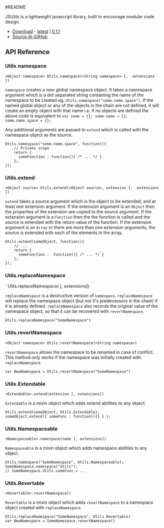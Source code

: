 #README

JSUtils is a lightweight javascript library, built to encourage modular code
design.

* [Download][7] - [latest][8] | [0.1.1][9] 
* [Source @ GitHub][10]

[7]: http://projects.linode.gandrew.com/jsUtils/dist/

[8]: http://projects.linode.gandrew.com/jsUtils/dist/jsUtils.js

[9]: http://projects.linode.gandrew.com/jsUtils/dist/jsUtils-0.1.1.js

[10]: http://github.com/gingerhendrix/jsutils

## API Reference

### Utils.namespace

    <Object namespace> Utils.namespace(<String namespace> [,  extensions ])

`namespace` creates a new global namespace object.  It takes a namespace
argument which is a dot separated string containing the name of the namespace
to be created eg. `Utils.namespace("some.name.space")`.  If the named global
object or any of the objects in the chain are not defined, it will create an
empty object with that name i.e. if no objects are defined the above code is
equivalent to `var some = {}; some.name = {}; some.name.space = {};`

Any additional arguments are passed to `extend` which is called with the
namespace object as the source.

    Utils.namespace("some.name.space", function(){ 
        // Private scope 
        return {
          someFunction : function(){ /* ... */ } 
        };
    });

### Utils.extend

`<Object source> Utils.extend(<Object source>, extension [,  extensions ])`

`extend` takes a source argument which is the object to be extended, and at
least one extension argument.  If the extension argument is an `Object` then
the properties of the extension are copied to the source argument.  If the
extension argument is a `Function` then the the function is called and the
source is extended with the return value of the function.  If the extension
argument is an `Array` or there are more than one extension arguments, the
source is extended with each of the elements in the array.

    Utils.extend(someObject, function(){ 
        // ... 
        return { 
          someFunction :  function(){ /* ... */ } 
        };
    });

### Utils.replaceNamespace

`<Object namespace> Utils.replaceNamespace(<String namespace> [,  extensions])

`replaceNamespace` is a destructive version of `namespace`. `replaceNamespace`
will replace the namespace object (but not it's predecessors in the chain) if
it is already defined. `replaceNamespace` also records the original value of
the namespace object, so that it can be recovered with `revertNamespace`.

    Utils.replaceNamespace("SomeNamespace")

### Utils.revertNamespace

`<Object namespace> Utils.revertNamespace(<String namespace>)`

`revertNamespace` allows the namespace to be renamed in case of conflict.
This method only works if the namespace was initially created with
`replaceNamespace`.

    var NewNamespace = Utils.revertNamespace("SomeNamespace")

### Utils.Extendable

`<Extendable>.extend(extension [, extensions]) `

`Extendable` is a mixin object which adds extend abilities to any object.

    Utils.extend(someObject, Utils.Extendable);
    someObject.extend({ someFunc : function(){} } );

### Utils.Namespaceable

`<Namespaceable>.namespace(name [, extensions])`

`Namespaceable` is a mixin object which adds namespace abilities to any
object. 

    Utils.namespace("SomeNamespace", Utils.Namespaceable);
    SomeNamespace.namespace("Utils");
    // SomeNamespace.Utils.someFunc = ...

### Utils.Revertable

`<Revertable>.revertNamespace()`

 `Revertable` is a mixin object which adds `revertNamespace` to a namespace
object created with `replaceNamespace`.

    Utils.replaceNamespace("SomeNamespace", Utils.Revertable)
    var NewNamespace = SomeNamespace.revertNamespace()

